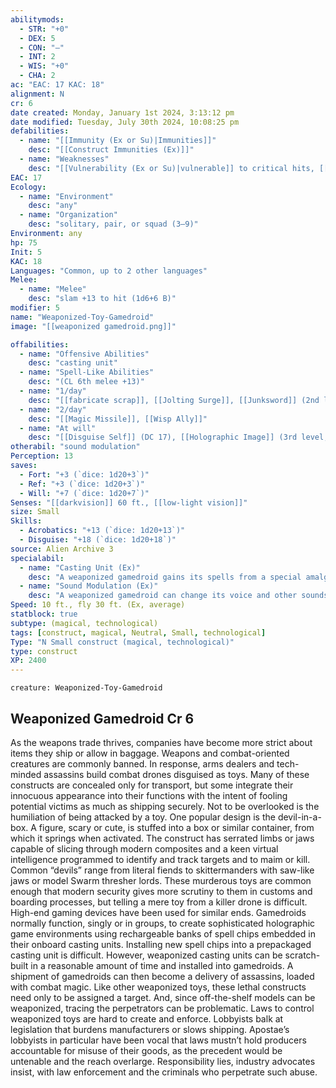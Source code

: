 ```yaml
---
abilitymods:
  - STR: "+0"
  - DEX: 5
  - CON: "—"
  - INT: 2
  - WIS: "+0"
  - CHA: 2 
ac: "EAC: 17 KAC: 18" 
alignment: N
cr: 6
date created: Monday, January 1st 2024, 3:13:12 pm
date modified: Tuesday, July 30th 2024, 10:08:25 pm
defabilities:
  - name: "[[Immunity (Ex or Su)|Immunities]]"
    desc: "[[Construct Immunities (Ex)]]"
  - name: "Weaknesses"
    desc: "[[Vulnerability (Ex or Su)|vulnerable]] to critical hits, [[Vulnerability (Ex or Su)|vulnerable]] to electricity"
EAC: 17
Ecology:
  - name: "Environment"
    desc: "any"
  - name: "Organization"
    desc: "solitary, pair, or squad (3–9)"
Environment: any
hp: 75
Init: 5
KAC: 18
Languages: "Common, up to 2 other languages"
Melee:
  - name: "Melee"
    desc: "slam +13 to hit (1d6+6 B)"
modifier: 5
name: "Weaponized-Toy-Gamedroid"
image: "[[weaponized gamedroid.png]]"

offabilities:
  - name: "Offensive Abilities"
    desc: "casting unit"
  - name: "Spell-Like Abilities"
    desc: "(CL 6th melee +13)"
  - name: "1/day"
    desc: "[[fabricate scrap]], [[Jolting Surge]], [[Junksword]] (2nd level)"
  - name: "2/day"
    desc: "[[Magic Missile]], [[Wisp Ally]]"
  - name: "At will"
    desc: "[[Disguise Self]] (DC 17), [[Holographic Image]] (3rd level, DC 19), [[Psychokinetic Hand]], [[Token Spell]]"
otherabil: "sound modulation"
Perception: 13
saves:
  - Fort: "+3 (`dice: 1d20+3`)"
  - Ref: "+3 (`dice: 1d20+3`)"
  - Will: "+7 (`dice: 1d20+7`)" 
Senses: "[[darkvision]] 60 ft., [[low-light vision]]"
size: Small
Skills:
  - Acrobatics: "+13 (`dice: 1d20+13`)"
  - Disguise: "+18 (`dice: 1d20+18`)" 
source: Alien Archive 3 
specialabil:
  - name: "Casting Unit (Ex)"
    desc: "A weaponized gamedroid gains its spells from a special amalgamation of spell chips known as a casting unit. Some of the spells a weaponized gamedroid can cast vary, usually based on a theme, but like non-weaponized gamedroids, they typically use [[Holographic Image]] to build a gaming environment, disguise self to change their appearance in that environment, psychokinetic hand to manipulate the player in minor ways, and token spell for some special effects. The gamedroid can concentrate on [[Holographic Image]] as a swift action on each of its turns, and it can cast spells while so doing. In addition, when a gamedroid casts disguise self, it can appear to be as little as 1 foot in diameter or as big as 8 feet tall."
  - name: "Sound Modulation (Ex)"
    desc: "A weaponized gamedroid can change its voice and other sounds it makes. This trait grants the gamedroid a +2 circumstance bonus to Disguise checks if a change in sound helps the disguise."
Speed: 10 ft., fly 30 ft. (Ex, average) 
statblock: true
subtype: (magical, technological)
tags: [construct, magical, Neutral, Small, technological]
Type: "N Small construct (magical, technological)"
type: construct
XP: 2400 
---
```


```statblock
creature: Weaponized-Toy-Gamedroid
```

## Weaponized Gamedroid Cr 6

As the weapons trade thrives, companies have become more strict about items they ship or allow in baggage. Weapons and combat-oriented creatures are commonly banned. In response, arms dealers and tech-minded assassins build combat drones disguised as toys. Many of these constructs are concealed only for transport, but some integrate their innocuous appearance into their functions with the intent of fooling potential victims as much as shipping securely. Not to be overlooked is the humiliation of being attacked by a toy.
One popular design is the devil-in-a-box. A figure, scary or cute, is stuffed into a box or similar container, from which it springs when activated. The construct has serrated limbs or jaws capable of slicing through modern composites and a keen virtual intelligence programmed to identify and track targets and to maim or kill. Common “devils” range from literal fiends to skittermanders with saw-like jaws or model Swarm thresher lords. These murderous toys are common enough that modern security gives more scrutiny to them in customs and boarding processes, but telling a mere toy from a killer drone is difficult.
High-end gaming devices have been used for similar ends. Gamedroids normally function, singly or in groups, to create sophisticated holographic game environments using rechargeable banks of spell chips embedded in their onboard casting units. Installing new spell chips into a prepackaged casting unit is difficult. However, weaponized casting units can be scratch-built in a reasonable amount of time and installed into gamedroids. A shipment of gamedroids can then become a delivery of assassins, loaded with combat magic. Like other weaponized toys, these lethal constructs need only to be assigned a target. And, since off-the-shelf models can be weaponized, tracing the perpetrators can be problematic.
Laws to control weaponized toys are hard to create and enforce. Lobbyists balk at legislation that burdens manufacturers or slows shipping. Apostae’s lobbyists in particular have been vocal that laws mustn’t hold producers accountable for misuse of their goods, as the precedent would be untenable and the reach overlarge. Responsibility lies, industry advocates insist, with law enforcement and the criminals who perpetrate such abuse.
